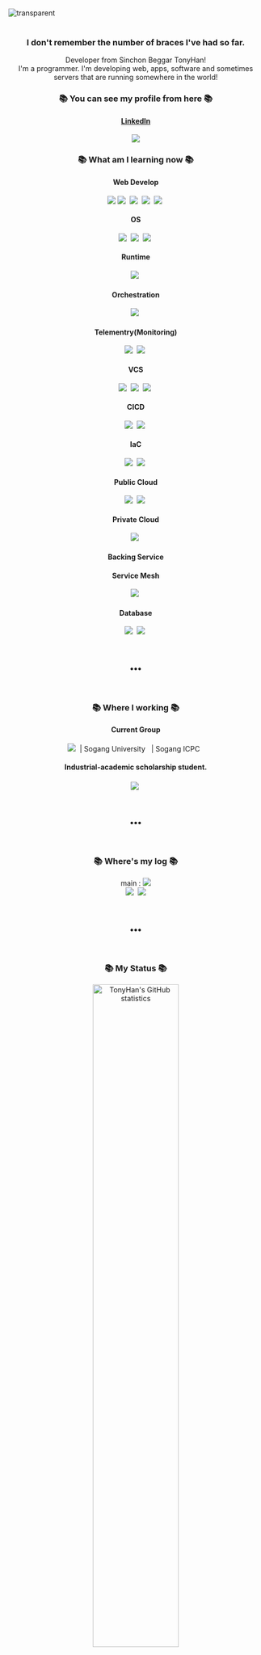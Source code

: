 <br>

![transparent](https://capsule-render.vercel.app/api?type=transparent&fontColor=151D3B&text=TonyHan&height=150&fontSize=80&desc=DevOps%20Engineer&descAlignY=75&descAlign=60)
<br>
<br>

<h3 align="center"> I don't remember the number of braces I've had so far. </h3>
<p align="center">
Developer from Sinchon Beggar TonyHan!<br>
I'm a programmer. I'm developing web, apps, software and sometimes servers that are running somewhere in the world!<br>
</p>
<h3 align="center">📚 You can see my profile from here 📚</h3>
<a href="https://www.linkedin.com/in/tonyhan-hanchanhui-5091b3103/"><h4 align="center" >LinkedIn</h4></a>
<p align="center">
	<a href="https://www.linkedin.com/in/tonyhan-hanchanhee-5091b3103"><img src="https://img.shields.io/badge/LinkedIn-0A66C2?style=flat-square&logo=LinkedIn&logoColor=white" /></a>
</p>
<h3 align="center">📚 What am I learning now 📚</h3>
<h4 align="center">Web Develop</h4>
<p align="center">
	<img src="https://img.shields.io/badge/javascript-F7DF1E?style=flat-square&logo=javascript&logoColor=black"/>
	<img src="https://img.shields.io/badge/React-61DAFB?style=flat-square&logo=React&logoColor=black"/>&nbsp
	<img src="https://img.shields.io/badge/Express-000000?style=flat-square&logo=Express&logoColor=white"/>&nbsp
	<img src="https://img.shields.io/badge/Node.js-339933?style=flat-square&logo=Node.js&logoColor=white"/>&nbsp
	<img src="https://img.shields.io/badge/Python-3776AB?style=flat-square&logo=Python&logoColor=white"/>&nbsp
</p>
<h4 align="center">OS</h4>
<p align="center">
	<img src="https://img.shields.io/badge/GNU Bash-4EAA25?style=flat-square&logo=GNU Bash&logoColor=white"/>&nbsp
	<img src="https://img.shields.io/badge/Linux-FCC624?style=flat-square&logo=Linux&logoColor=black"/>&nbsp
	<img src="https://img.shields.io/badge/Ubuntu-E95420?style=flat-square&logo=Ubuntu&logoColor=white"/>&nbsp
</p>


<h4 align="center">Runtime</h4>
<p align="center">
	<img src="https://img.shields.io/badge/Docker-2496ED?style=flat-square&logo=Docker&logoColor=white"/>&nbsp
</p>


<h4 align="center">Orchestration</h4>
<p align="center">
	<img src="https://img.shields.io/badge/Kubernetes-326CE5?style=flat-square&logo=Kubernetes&logoColor=white"/>&nbsp	
</p>

<h4 align="center">Telementry(Monitoring)</h4>
<p align="center">
	<img src="https://img.shields.io/badge/Prometheus-E6522C?style=flat-square&logo=Prometheus&logoColor=white"/>&nbsp
	<img src="https://img.shields.io/badge/Grafana-F46800?style=flat-square&logo=Grafana&logoColor=white"/>&nbsp	
</p>

<h4 align="center">VCS</h4>
<p align="center">
	<img src="https://img.shields.io/badge/Git-F05032?style=flat-square&logo=Git&logoColor=white"/>&nbsp
	<img src="https://img.shields.io/badge/GitHub-181717?style=flat-square&logo=GitHub&logoColor=white"/>&nbsp	
	<img src="https://img.shields.io/badge/GitLab-FC6D26?style=flat-square&logo=GitLab&logoColor=white"/>&nbsp	
</p>

<h4 align="center">CICD</h4>
<p align="center">
	<img src="https://img.shields.io/badge/GitHub Actions-2088FF?style=flat-square&logo=GitHub Actions&logoColor=white"/>&nbsp
	<img src="https://img.shields.io/badge/Jenkins-D24939?style=flat-square&logo=Jenkins&logoColor=white"/>&nbsp	
</p>

<h4 align="center">IaC</h4>
<p align="center">
	<img src="https://img.shields.io/badge/Ansible-EE0000?style=flat-square&logo=Ansible&logoColor=white"/>&nbsp
	<img src="https://img.shields.io/badge/Vagrant-1868F2?style=flat-square&logo=Vagrant&logoColor=white"/>&nbsp
</p>

<h4 align="center">Public Cloud</h4>
<p align="center">
	<img src="https://img.shields.io/badge/Amazon AWS-232F3E?style=flat-square&logo=Amazon AWS&logoColor=white"/>&nbsp
	<img src="https://img.shields.io/badge/Google Cloud-4285F4?style=flat-square&logo=Google Cloud&logoColor=white"/>&nbsp
</p>

<h4 align="center">Private Cloud</h4>
<p align="center">
	<img src="https://img.shields.io/badge/OpenStack-ED1944?style=flat-square&logo=OpenStack&logoColor=white"/>&nbsp
</p>

<h4 align="center">Backing Service</h4>
<p align="center">
</p>

<h4 align="center">Service Mesh</h4>
<p align="center">
	<img src="https://img.shields.io/badge/Istio-466BB0?style=flat-square&logo=Istio&logoColor=white"/>&nbsp
</p>



<h4 align="center">Database</h4>
<p align="center">
	<img src="https://img.shields.io/badge/MySQL-4479A1?style=flat-square&logo=MySQL&logoColor=white"/>&nbsp
	<img src="https://img.shields.io/badge/MongoDB-47A248?style=flat-square&logo=MongoDB&logoColor=white"/>&nbsp
</p>

<br>
<h3 align="center">•••</h3>
<br>

<h3 align="center">📚 Where I working 📚</h3>
<h4 align="center">Current Group</h4>
<p align="center">	
  <img src="https://img.shields.io/badge/42-000000?style=flat-square&logo=42&logoColor=white"/>&nbsp
	| Sogang University &nbsp
	| Sogang ICPC &nbsp
	</img>
	</p>
	<h4 align="center">Industrial-academic scholarship student.</h4>
	<p align="center">
	<img align="center" src="https://img.shields.io/badge/Samsung-1428A0?style=flat-square&logo=Samsung&logoColor=white"/>&nbsp
	</p>
</p>

<br>
<h3 align="center">•••</h3>
<br>

<h3 align="center">📚 Where's my log 📚</h3>
<p align="center">
  main : <a href="https://tonyhan18.tistory.com/251?category=1021635/"><img src="https://img.shields.io/badge/Tech%20Blog-262626?style=flat-square&logo=D-Wave Systems&logoColor=white&link=https://newwisdom.tistory.com"/></a><br>
  <a href="https://velog.io/@tonyhan18/series"><img src="https://img.shields.io/badge/Tech%20Blog-11B48A?style=flat-square&logo=Vimeo&logoColor=white&link=https://velog.io/@new_wisdom"/></a>&nbsp
  <a href="mailto:ourclub7279@gmail.com"><img src="https://img.shields.io/badge/Gmail-d14836?style=flat-square&logo=Gmail&logoColor=white&link=mailto:wlgp2500@gmail.com"/></a>
</p>

<br>
<h3 align="center">•••</h3>
<br>

<h3 align="center">📚 My Status 📚</h3>
<div align="center">
    <img alt="TonyHan's GitHub statistics" src="https://github-readme-stats.vercel.app/api?username=tonyhan18&show_icons=true&theme=tokyonight" width="58%" />
		<img alt="TonyHan's GitHub top languages" src="https://github-readme-stats.vercel.app/api/top-langs/?username=tonyhan18&layout=compact&theme=tokyonight" width="42%" />
	
[![chahan's 42 stats](https://badge42.vercel.app/api/v2/cl234g655001609l3nvubw98q/stats?cursusId=21&coalitionId=87)](https://github.com/JaeSeoKim/badge42)
	
</div>

<br>
<h3 align="center">•••</h3>
<br>

<h3 align="center">📚 Translate 📚</h3>
<p align="center">
신촌거지출신개발자 TonyHan!<br>
프로그래머입니다. 세상 어딘가에서 돌고있을 웹, 앱, 소프트웨어 가끔은 서버등을 개발하고 있습니다.<br>
<br>
가난한 대학생이였지만 보다 좋은 대학입학을 꿈꾸었습니다.<br>
전재산을 써서 단 8개월만에 서울권 대학교 입학했습니다.<br>
<br>
입학후 첫 학기부터 비대면생활에 집안사정으로 궁핍한 삶을 이어나가지만<br>
오늘도 꿈을 향하여 To The Top TonyHan!<br>
</p>
<br>

![rect](https://capsule-render.vercel.app/api?type=rect&color=gradient&desc=Have%20a%20Nice%20Day%20By.%20TonyHan&descAlignY=50)

